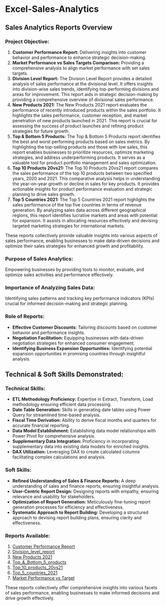 # Excel-Sales-Analytics
## Sales Analytics Reports Overview

### Project Objective:
1. **Customer Performance Report:** Delivering insights into customer behavior and performance to enhance strategic decision-making.
2. **Market Performance vs Sales Targets Comparison:** Providing a comprehensive analysis to align market performance with set sales targets.
3. **Division Level Report:** The Division Level Report provides a detailed analysis of sales performance at the divisional level. It offers insights into division-wise sales trends, identifying top-performing divisions and areas for improvement. This report aids in strategic decision-making by providing a comprehensive overview of divisional sales performance.
4. **New Products 2021:** The New Products 2021 report evaluates the performance of recently introduced products within the sales portfolio. It highlights the sales performance, customer reception, and market penetration of new products launched in 2021. This report is crucial for assessing the success of product launches and refining product strategies for future growth.
5. **Top & Bottom 5 Products:** The Top & Bottom 5 Products report identifies the best and worst performing products based on sales metrics. By highlighting the top-selling products and those with low sales, this report enables businesses to prioritize resources, optimize marketing strategies, and address underperforming products. It serves as a valuable tool for product portfolio management and sales optimization.
6. **Top 10 Products 20vs21:** The Top 10 Products 20vs21 report compares the sales performance of the top 10 products between two specified years, 2020 and 2021. This comparative analysis helps in understanding the year-on-year growth or decline in sales for key products. It provides actionable insights for product performance evaluation and strategic planning to drive sales growth.
7. **Top 5 Countries 2021:** The Top 5 Countries 2021 report highlights the sales performance of the top five countries in terms of revenue generation. By analyzing sales data across different geographical regions, this report identifies lucrative markets and areas with potential for expansion. It assists in allocating resources effectively and devising targeted marketing strategies for international markets.


These reports collectively provide valuable insights into various aspects of sales performance, enabling businesses to make data-driven decisions and optimize their sales strategies for enhanced growth and profitability.
 
### Purpose of Sales Analytics:
Empowering businesses by providing tools to monitor, evaluate, and optimize sales activities and performance effectively.

### Importance of Analyzing Sales Data:
Identifying sales patterns and tracking key performance indicators (KPIs) crucial for informed decision-making and strategic planning.

### Role of Reports:
- **Effective Customer Discounts:** Tailoring discounts based on customer behavior and performance insights.
- **Negotiation Facilitation:** Equipping businesses with data-driven negotiation strategies for enhanced consumer engagement.
- **Identifying Business Expansion Opportunities:** Identifying potential expansion opportunities in promising countries through insightful analysis.

## Technical & Soft Skills Demonstrated:

### Technical Skills:
- **ETL Methodology Proficiency:** Expertise in Extract, Transform, Load methodology ensuring efficient data processing.
- **Date Table Generation:** Skills in generating date tables using Power Query for streamlined time-based analysis.
- **Fiscal Time Derivation:** Ability to derive fiscal months and quarters for accurate financial reporting.
- **Data Model Establishment:** Establishing data model relationships with Power Pivot for comprehensive analysis.
- **Supplementary Data Integration:** Proficiency in incorporating supplementary data into existing data models for enriched insights.
- **DAX Utilization:** Leveraging DAX to create calculated columns facilitating complex calculations and analysis.

### Soft Skills:
- **Refined Understanding of Sales & Finance Reports:** A deep understanding of sales and finance reports, ensuring insightful analysis.
- **User-Centric Report Design:** Designing reports with empathy, ensuring relevance and usability for stakeholders.
- **Optimization of Report Generation:** Meticulously fine-tuning report generation processes for efficiency and effectiveness.
- **Systematic Approach to Report Building:** Developing a structured approach to devising report building plans, ensuring clarity and effectiveness.

### Reports Available:
1. [Customer Performance Report](https://github.com/KasettySivaGanesh/Excel-Sales-Analytics/blob/main/Customer%20Performance%20Report.pdf)
2. [Division_level_report](https://github.com/KasettySivaGanesh/Excel-Sales-Analytics/blob/main/Division_level_report.pdf)
3. [New Products 2021](https://github.com/KasettySivaGanesh/Excel-Sales-Analytics/blob/main/New%20Products%202021.pdf)
4. [Top_&_Bottom_5_products](https://github.com/KasettySivaGanesh/Excel-Sales-Analytics/blob/main/Top_%26_Bottom_5_products.pdf)
5. [Top_10_products_20vs21](https://github.com/KasettySivaGanesh/Excel-Sales-Analytics/blob/main/Top_10_products_20vs21.pdf)
6. [Top_5_countries_2021](https://github.com/KasettySivaGanesh/Excel-Sales-Analytics/blob/main/Top_5_countries_2021.pdf)
7. [Market Performance vs Target](https://github.com/KasettySivaGanesh/Excel-Sales-Analytics/blob/main/market_performance%20vs%20Target.pdf)

These reports collectively offer comprehensive insights into various facets of sales performance, enabling businesses to make informed decisions and drive growth effectively.
